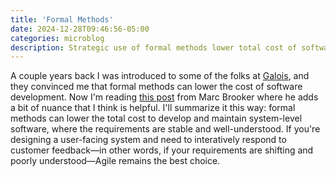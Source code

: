```yaml
---
title: 'Formal Methods'
date: 2024-12-28T09:46:56-05:00
categories: microblog
description: Strategic use of formal methods lower total cost of software ownership
---
```

A couple years back I was introduced to some of the folks at [Galois],
and they convinced me that formal methods can lower the cost of
software development.
Now I'm reading [this post] from Marc Brooker where he adds a bit of
nuance that I think is helpful.
I'll summarize it this way: formal methods can lower the total cost
to develop and maintain system-level software, where the requirements
are stable and well-understood.
If you're designing a user-facing system and need to interatively
respond to customer feedback—in other words, if your requirements
are shifting and poorly understood—Agile remains the best choice.

[Galois]: https://galois.com/
[this post]: https://brooker.co.za/blog/2024/04/17/formal
